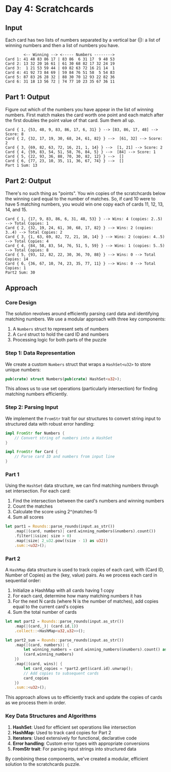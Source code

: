 # Day 4: Scratchcards

## Input
Each card has two lists of numbers separated by a vertical bar (|): a list of winning numbers and then a list of numbers you have.
```
        <-- Winning --> <----- Numbers -------->
Card 1: 41 48 83 86 17 | 83 86  6 31 17  9 48 53
Card 2: 13 32 20 16 61 | 61 30 68 82 17 32 24 19
Card 3:  1 21 53 59 44 | 69 82 63 72 16 21 14  1
Card 4: 41 92 73 84 69 | 59 84 76 51 58  5 54 83
Card 5: 87 83 26 28 32 | 88 30 70 12 93 22 82 36
Card 6: 31 18 13 56 72 | 74 77 10 23 35 67 36 11
```
## Part 1: Output
Figure out which of the numbers you have appear in the list of winning numbers. First match makes the card worth one point and each match after the first doubles the point value of that card. Sum them all up.
```
Card { 1, {53, 48, 9, 83, 86, 17, 6, 31} } --> [83, 86, 17, 48] --> Score: 8
Card { 2, {32, 17, 19, 30, 68, 24, 61, 82} } -->  [61, 32] --> Score: 2
Card { 3, {69, 82, 63, 72, 16, 21, 1, 14} } -->  [1, 21] --> Score: 2
Card { 4, {59, 83, 54, 51, 58, 76, 84, 5} } -->  [84] --> Score: 1
Card { 5, {22, 93, 36, 88, 70, 30, 82, 12} } -->  []
Card { 6, {77, 23, 10, 35, 11, 36, 67, 74} } -->  []
Part 1 Sum: 13
```
## Part 2: Output
There's no such thing as "points". You win copies of the scratchcards below the winning card equal to the number of matches. So, if card 10 were to have 5 matching numbers, you would win one copy each of cards 11, 12, 13, 14, and 15.
```
Card { 1, {17, 9, 83, 86, 6, 31, 48, 53} } --> Wins: 4 (copies: 2..5) --> Total Copies: 1
Card { 2, {32, 19, 24, 61, 30, 68, 17, 82} } --> Wins: 2 (copies: 3..4) --> Total Copies: 2
Card { 3, {1, 63, 69, 82, 72, 21, 16, 14} } --> Wins: 2 (copies: 4..5) --> Total Copies: 4
Card { 4, {84, 58, 83, 54, 76, 51, 5, 59} } --> Wins: 1 (copies: 5..5) --> Total Copies: 8
Card { 5, {93, 12, 82, 22, 30, 36, 70, 88} } --> Wins: 0 --> Total Copies: 14
Card { 6, {36, 67, 10, 74, 23, 35, 77, 11} } --> Wins: 0 --> Total Copies: 1
Part2 Sum: 30
```
## Approach

### Core Design
The solution revolves around efficiently parsing card data and identifying matching numbers. We use a modular approach with three key components:
1. A `Numbers` struct to represent sets of numbers
2. A `Card` struct to hold the card ID and numbers
3. Processing logic for both parts of the puzzle

### Step 1: Data Representation
We create a custom `Numbers` struct that wraps a `HashSet<u32>` to store unique numbers:

```rust
pub(crate) struct Numbers(pub(crate) HashSet<u32>);
```

This allows us to use set operations (particularly intersection) for finding matching numbers efficiently.

### Step 2: Parsing Input
We implement the `FromStr` trait for our structures to convert string input to structured data with robust error handling:

```rust
impl FromStr for Numbers {
    // Convert string of numbers into a HashSet
}

impl FromStr for Card {
    // Parse card ID and numbers from input line
}
```

### Part 1
Using the `HashSet` data structure, we can find matching numbers through set intersection. For each card:
1. Find the intersection between the card's numbers and winning numbers
2. Count the matches
3. Calculate the score using 2^(matches-1)
4. Sum all scores

```rust
let part1 = Rounds::parse_rounds(input.as_str())
    .map(|(card, numbers)| card.winning_numbers(&numbers).count())
    .filter(|&size| size > 0)
    .map(|size| 2_u32.pow((size - 1) as u32))
    .sum::<u32>();
```

### Part 2
A `HashMap` data structure is used to track copies of each card, with (Card ID, Number of Copies) as the (key, value) pairs. As we process each card in sequential order:

1. Initialize a HashMap with all cards having 1 copy
2. For each card, determine how many matching numbers it has
3. For the next N cards (where N is the number of matches), add copies equal to the current card's copies
4. Sum the total number of cards

```rust
let mut part2 = Rounds::parse_rounds(input.as_str())
    .map(|(card,_)| (card.id,1))
    .collect::<HashMap<u32,u32>>();

let part2_sum = Rounds::parse_rounds(input.as_str())
    .map(|(card, numbers)| {
        let winning_numbers = card.winning_numbers(&numbers).count() as u32;
        (card,winning_numbers)
    })
    .map(|(card, wins)| {
        let card_copies = *part2.get(&card.id).unwrap();
        // Add copies to subsequent cards
        card_copies
    })
    .sum::<u32>();
```

This approach allows us to efficiently track and update the copies of cards as we process them in order.

### Key Data Structures and Algorithms

1. **HashSet**: Used for efficient set operations like intersection
2. **HashMap**: Used to track card copies for Part 2
3. **Iterators**: Used extensively for functional, declarative code
4. **Error handling**: Custom error types with appropriate conversions
5. **FromStr trait**: For parsing input strings into structured data

By combining these components, we've created a modular, efficient solution to the scratchcards puzzle.
